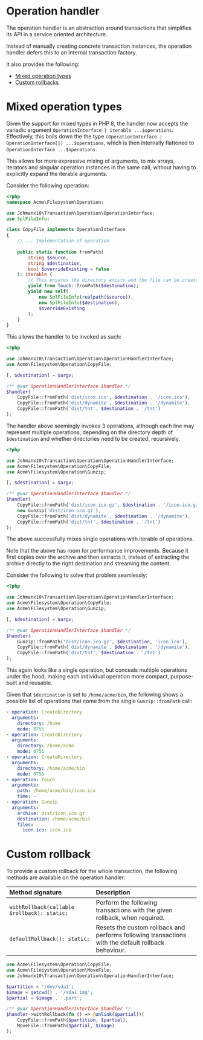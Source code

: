 # Operation handler

The operation handler is an abstraction around transactions that simplifies its
API in a service oriented architecture.

Instead of manually creating concrete transaction instances, the operation
handler defers this to an internal transaction factory.

It also provides the following:

- [Mixed operation types](#mixed-operation-types)
- [Custom rollbacks](#custom-rollback)

# Mixed operation types

Given the support for mixed types in PHP 8, the handler now accepts the variadic
argument `OperationInterface | iterable ...$operations`. Effectively, this boils
down the the type `(OperationInterface | OperationInterface[]) ...$operations`,
which is then internally flattened to `OperationInterface ...$operations`.

This allows for more expressive mixing of arguments, to mix arrays, iterators
and singular operation instances in the same call, without having to explicitly
expand the iterable arguments.

Consider the following operation:

```php
<?php
namespace Acme\Filesystem\Operation;

use Johmanx10\Transaction\Operation\OperationInterface;
use SplFileInfo;

class CopyFile implements OperationInterface
{
    // ... Implementation of operation
    
    public static function fromPath(
        string $source,
        string $destination,
        bool $overrideExisting = false
    ): iterable {
        // This ensures the directory exists and the file can be created.
        yield from Touch::fromPath($destination);
        yield new self(
            new SplFileInfo(realpath($source)),
            new SplFileInfo($destination),
            $overrideExisting
        );
    }
}
```

This allows the handler to be invoked as such:

```php
<?php

use Johmanx10\Transaction\Operation\OperationHandlerInterface;
use Acme\Filesystem\Operation\CopyFile;

[, $destination] = $argv;

/** @var OperationHandlerInterface $handler */
$handler(
    CopyFile::fromPath('dist/icon.ico', $destination . '/icon.ico'),
    CopyFile::fromPath('dist/dynamite', $destination . '/dynamite'),
    CopyFile::fromPath('dist/tnt', $destination . '/tnt')
);
```

The handler above seemingly invokes 3 operations, although each line may
represent multiple operations, depending on the directory depth of `$destination`
and whether directories need to be created, recursively.

```php
<?php

use Johmanx10\Transaction\Operation\OperationHandlerInterface;
use Acme\Filesystem\Operation\CopyFile;
use Acme\Filesystem\Operation\Gunzip;

[, $destination] = $argv;

/** @var OperationHandlerInterface $handler */
$handler(
    CopyFile::fromPath('dist/icon.ico.gz', $destination . '/icon.ico.gz'),
    new Gunzip('dist/icon.ico.gz'),
    CopyFile::fromPath('dist/dynamite', $destination . '/dynamite'),
    CopyFile::fromPath('dist/tnt', $destination . '/tnt')
);
```

The above successfully mixes single operations with iterable of operations.

Note that the above has room for performance improvements. Because it first
copies over the archive and then extracts it, instead of extracting the archive
directly to the right destination and streaming the content.

Consider the following to solve that problem seamlessly:

```php
<?php

use Johmanx10\Transaction\Operation\OperationHandlerInterface;
use Acme\Filesystem\Operation\CopyFile;
use Acme\Filesystem\Operation\Gunzip;

[, $destination] = $argv;

/** @var OperationHandlerInterface $handler */
$handler(
    Gunzip::fromPath('dist/icon.ico.gz', $destination, 'icon.ico'),
    CopyFile::fromPath('dist/dynamite', $destination . '/dynamite'),
    CopyFile::fromPath('dist/tnt', $destination . '/tnt')
);
```

This again looks like a single operation, but conceals multiple operations under
the hood, making each individual operation more compact, purpose-built and
reusable.

Given that `$destination` is set to `/home/acme/bin`, the following shows a possible
list of operations that come from the single `Gunzip::fromPath` call:

```yaml
- operation: CreateDirectory
  arguments:
    directory: /home
    mode: 0755
- operation: CreateDirectory
  arguments:
    directory: /home/acme
    mode: 0755
- operation: CreateDirectory
  arguments:
    directory: /home/acme/bin
    mode: 0755
- operation: Touch
  arguments:
    path: /home/acme/bin/icon.ico
    time: ~
- operation: Gunzip
  arguments:
    archive: dist/icon.ico.gz
    destination: /home/acme/bin
    files:
      icon.ico: icon.ico
```

# Custom rollback

To provide a custom rollback for the whole transaction, the following methods
are available on the operation handler:

| Method signature                            | Description |
|:--------------------------------------------|:------------|
| `withRollback(callable $rollback): static;` | Perform the following transactions with the given rollback, when required. |
| `defaultRollback(): static;`                | Resets the custom rollback and performs following transactions with the default rollback behaviour. |

```php
use Acme\Filesystem\Operation\CopyFile;
use Acme\Filesystem\Operation\MoveFile;
use Johmanx10\Transaction\Operation\OperationHandlerInterface;

$partition = '/dev/sda1';
$image = getcwd() . '/sda1.img';
$partial = $image . '.part';

/** @var OperationHandlerInterface $handler */
$handler->withRollback(fn () => @unlink($partial))(
    CopyFile::fromPath($partition, $partial),
    MoveFile::fromPath($partial, $image)
);
```

